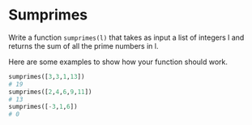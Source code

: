 # Sumprimes

Write a function `sumprimes(l)` that takes as input a list of integers l and returns the sum of all the prime numbers in l.

Here are some examples to show how your function should work.

```python
sumprimes([3,3,1,13])
# 19
sumprimes([2,4,6,9,11])
# 13
sumprimes([-3,1,6])
# 0
```
